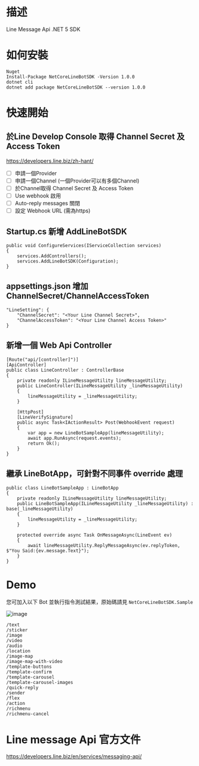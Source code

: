 # 描述
Line Message Api .NET 5 SDK

# 如何安裝

```
Nuget
Install-Package NetCoreLineBotSDK -Version 1.0.0
dotnet cli
dotnet add package NetCoreLineBotSDK --version 1.0.0
```

# 快速開始

## 於Line Develop Console 取得 Channel Secret 及 Access Token

https://developers.line.biz/zh-hant/

- [ ] 申請一個Provider
- [ ] 申請一個Channel (一個Provider可以有多個Channel)
- [ ] 於Channel取得 Channel Secret 及 Access Token
- [ ] Use webhook 啟用
- [ ] Auto-reply messages 關閉
- [ ] 設定 Webhook URL (需為https)

## Startup.cs 新增 AddLineBotSDK

```
public void ConfigureServices(IServiceCollection services)
{
    services.AddControllers();
    services.AddLineBotSDK(Configuration);
}
```

## appsettings.json 增加ChannelSecret/ChannelAccessToken
```
"LineSetting": {
    "ChannelSecret": "<Your Line Channel Secret>",
    "ChannelAccessToken": "<Your Line Channel Access Token>"
}
```

## 新增一個 Web Api Controller
```
[Route("api/[controller]")]
[ApiController]
public class LineController : ControllerBase
{
    private readonly ILineMessageUtility lineMessageUtility;
    public LineController(ILineMessageUtility _lineMessageUtility)
    {
        lineMessageUtility = _lineMessageUtility;
    }

    [HttpPost]
    [LineVerifySignature]
    public async Task<IActionResult> Post(WebhookEvent request)
    {
        var app = new LineBotSampleApp(lineMessageUtility);
        await app.RunAsync(request.events);
        return Ok();
    }
}
```

## 繼承 LineBotApp，可針對不同事件 override 處理

```
public class LineBotSampleApp : LineBotApp
{
    private readonly ILineMessageUtility lineMessageUtility;
    public LineBotSampleApp(ILineMessageUtility _lineMessageUtility) : base(_lineMessageUtility)
    {
        lineMessageUtility = _lineMessageUtility;
    }

    protected override async Task OnMessageAsync(LineEvent ev)
    {
        await lineMessageUtility.ReplyMessageAsync(ev.replyToken, $"You Said:{ev.message.Text}");
    }
}
```
# Demo

您可加入以下 Bot 並執行指令測試結果，原始碼請見 `NetCoreLineBotSDK.Sample` 

![image](https://user-images.githubusercontent.com/8849818/124583387-906cd400-de85-11eb-907e-a61507fb6703.png)

```
/text
/sticker
/image
/video
/audio
/location
/image-map
/image-map-with-video
/template-buttons
/template-confirm
/template-carousel
/template-carousel-images
/quick-reply
/sender
/flex
/action
/richmenu
/richmenu-cancel
```

# Line message Api 官方文件

https://developers.line.biz/en/services/messaging-api/
